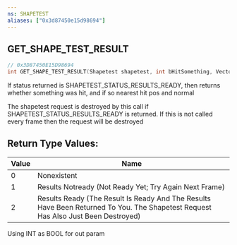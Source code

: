 ```yaml
---
ns: SHAPETEST
aliases: ["0x3d87450e15d98694"]
---
```

## GET_SHAPE_TEST_RESULT

```c
// 0x3D87450E15D98694
int GET_SHAPE_TEST_RESULT(Shapetest shapetest, int bHitSomething, Vector3 vPos, Vector3 vNormal, Entity entity);
```

If status returned is SHAPETEST_STATUS_RESULTS_READY, then returns whether something was hit, and if so nearest hit pos and normal

The shapetest request is destroyed by this call if SHAPETEST_STATUS_RESULTS_READY is returned. If this is not called every frame then the request will be destroyed

## Return Type Values:
| Value | Name |
| --- | --- |
| 0 | Nonexistent |
| 1 | Results Notready (Not Ready Yet; Try Again Next Frame) |
| 2 | Results Ready (The Result Is Ready And The Results Have Been Returned To You. The Shapetest Request Has Also Just Been Destroyed) |

Using INT as BOOL for out param

